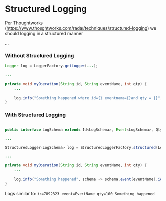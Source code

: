 # Structured Logging

Per Thoughtworks (https://www.thoughtworks.com/radar/techniques/structured-logging) we should logging in a structured manner

...

### Without Structured Logging

```java
Logger log = LoggerFactory.getLogger(...);

...

private void myOperation(String id, String eventName, int qty) {
    ...
    
    log.info("Something happened where id={} eventname={}and qty = {}", id, qty, eventName);    // note mistakes misspellings
}
```

### With Structured Logging

```java

public interface LogSchema extends Id<LogSchema>, Event<LogSchema>, Qty<LogSchema>{}

...

StructuredLogger<LogSchema> log = StructuredLoggerFactory.structured(LogSchema.class);  // note: the library auto-generates the schema instance class

...

private void myOperation(String id, String eventName, int qty) {
    ...
    
    log.info("Something happened", schema -> schema.event(eventName).id(id).qty(qty));
}
```

Logs similar to: `id=7892323 event=EventName qty=100 Something happened`
